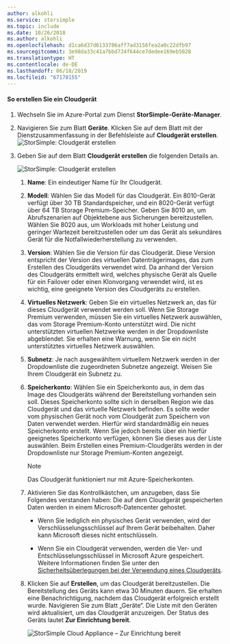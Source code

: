 ```yaml
---
author: alkohli
ms.service: storsimple
ms.topic: include
ms.date: 10/26/2018
ms.author: alkohli
ms.openlocfilehash: d1ca6d37d6133786aff7ad3156fea2a0c22dfb97
ms.sourcegitcommit: 3e98da33c41a7bbd724f644ce7dedee169eb5028
ms.translationtype: HT
ms.contentlocale: de-DE
ms.lasthandoff: 06/18/2019
ms.locfileid: "67178155"
---
```

#### <a name="to-create-a-cloud-appliance"></a>So erstellen Sie ein Cloudgerät

1. Wechseln Sie im Azure-Portal zum Dienst **StorSimple-Geräte-Manager**.
2. Navigieren Sie zum Blatt **Geräte**. Klicken Sie auf dem Blatt mit der Dienstzusammenfassung in der Befehlsleiste auf **Cloudgerät erstellen**.
    ![StorSimple: Cloudgerät erstellen](./media/storsimple-8000-create-cloud-appliance-u2/sca-create1.png)
3. Geben Sie auf dem Blatt **Cloudgerät erstellen** die folgenden Details an.
   
    ![StorSimple: Cloudgerät erstellen](./media/storsimple-8000-create-cloud-appliance-u2/sca-create2m.png)
   
   1. **Name**: Ein eindeutiger Name für Ihr Cloudgerät.
   2. **Modell**: Wählen Sie das Modell für das Cloudgerät. Ein 8010-Gerät verfügt über 30 TB Standardspeicher, und ein 8020-Gerät verfügt über 64 TB Storage Premium-Speicher. Geben Sie 8010 an, um Abrufszenarien auf Objektebene aus Sicherungen bereitzustellen. Wählen Sie 8020 aus, um Workloads mit hoher Leistung und geringer Wartezeit bereitzustellen oder um das Gerät als sekundäres Gerät für die Notfallwiederherstellung zu verwenden.
   3. **Version**: Wählen Sie die Version für das Cloudgerät. Diese Version entspricht der Version des virtuellen Datenträgerimages, das zum Erstellen des Cloudgeräts verwendet wird. Da anhand der Version des Cloudgeräts ermittelt wird, welches physische Gerät als Quelle für ein Failover oder einen Klonvorgang verwendet wird, ist es wichtig, eine geeignete Version des Cloudgeräts zu erstellen.
   4. **Virtuelles Netzwerk**: Geben Sie ein virtuelles Netzwerk an, das für dieses Cloudgerät verwendet werden soll. Wenn Sie Storage Premium verwenden, müssen Sie ein virtuelles Netzwerk auswählen, das vom Storage Premium-Konto unterstützt wird. Die nicht unterstützten virtuellen Netzwerke werden in der Dropdownliste abgeblendet. Sie erhalten eine Warnung, wenn Sie ein nicht unterstütztes virtuelles Netzwerk auswählen.
   5. **Subnetz**: Je nach ausgewähltem virtuellem Netzwerk werden in der Dropdownliste die zugeordneten Subnetze angezeigt. Weisen Sie Ihrem Cloudgerät ein Subnetz zu.
   6. **Speicherkonto**: Wählen Sie ein Speicherkonto aus, in dem das Image des Cloudgeräts während der Bereitstellung vorhanden sein soll. Dieses Speicherkonto sollte sich in derselben Region wie das Cloudgerät und das virtuelle Netzwerk befinden. Es sollte weder vom physischen Gerät noch vom Cloudgerät zum Speichern von Daten verwendet werden. Hierfür wird standardmäßig ein neues Speicherkonto erstellt. Wenn Sie jedoch bereits über ein hierfür geeignetes Speicherkonto verfügen, können Sie dieses aus der Liste auswählen. Beim Erstellen eines Premium-Cloudgeräts werden in der Dropdownliste nur Storage Premium-Konten angezeigt.
      
      > [!NOTE]
      > Das Cloudgerät funktioniert nur mit Azure-Speicherkonten.
    
   7. Aktivieren Sie das Kontrollkästchen, um anzugeben, dass Sie Folgendes verstanden haben: Die auf dem Cloudgerät gespeicherten Daten werden in einem Microsoft-Datencenter gehostet.
       * Wenn Sie lediglich ein physisches Gerät verwenden, wird der Verschlüsselungsschlüssel auf Ihrem Gerät beibehalten. Daher kann Microsoft dieses nicht entschlüsseln.

       * Wenn Sie ein Cloudgerät verwenden, werden die Ver- und Entschlüsselungsschlüssel in Microsoft Azure gespeichert. Weitere Informationen finden Sie unter den [Sicherheitsüberlegungen bei der Verwendung eines Cloudgeräts](../articles/storsimple/storsimple-security.md).
   8. Klicken Sie auf **Erstellen**, um das Cloudgerät bereitzustellen. Die Bereitstellung des Geräts kann etwa 30 Minuten dauern. Sie erhalten eine Benachrichtigung, nachdem das Cloudgerät erfolgreich erstellt wurde. Navigieren Sie zum Blatt „Geräte“. Die Liste mit den Geräten wird aktualisiert, um das Cloudgerät anzuzeigen. Der Status des Geräts lautet **Zur Einrichtung bereit**.
      
      ![StorSimple Cloud Appliance – Zur Einrichtung bereit](./media/storsimple-8000-create-cloud-appliance-u2/sca-create3.png)

